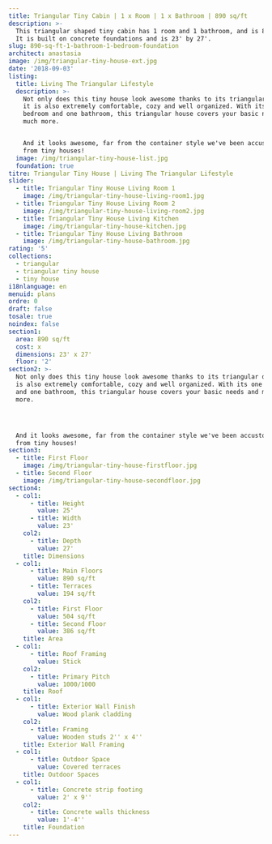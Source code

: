 ```yaml
---
title: Triangular Tiny Cabin | 1 x Room | 1 x Bathroom | 890 sq/ft
description: >-
  This triangular shaped tiny cabin has 1 room and 1 bathroom, and is 890 sq/ft.
  It is built on concrete foundations and is 23' by 27'.
slug: 890-sq-ft-1-bathroom-1-bedroom-foundation
architect: anastasia
image: /img/triangular-tiny-house-ext.jpg
date: '2018-09-03'
listing:
  title: Living The Triangular Lifestyle
  description: >-
    Not only does this tiny house look awesome thanks to its triangular design,
    it is also extremely comfortable, cozy and well organized. With its one
    bedroom and one bathroom, this triangular house covers your basic needs and
    much more. 


    And it looks awesome, far from the container style we've been accustomed to
    from tiny houses!
  image: /img/triangular-tiny-house-list.jpg
  foundation: true
titre: Triangular Tiny House | Living The Triangular Lifestyle
slider:
  - title: Triangular Tiny House Living Room 1
    image: /img/triangular-tiny-house-living-room1.jpg
  - title: Triangular Tiny House Living Room 2
    image: /img/triangular-tiny-house-living-room2.jpg
  - title: Triangular Tiny House Living Kitchen
    image: /img/triangular-tiny-house-kitchen.jpg
  - title: Triangular Tiny House Living Bathroom
    image: /img/triangular-tiny-house-bathroom.jpg
rating: '5'
collections:
  - triangular
  - triangular tiny house
  - tiny house
i18nlanguage: en
menuid: plans
ordre: 0
draft: false
tosale: true
noindex: false
section1:
  area: 890 sq/ft
  cost: x
  dimensions: 23' x 27'
  floor: '2'
section2: >-
  Not only does this tiny house look awesome thanks to its triangular design, it
  is also extremely comfortable, cozy and well organized. With its one bedroom
  and one bathroom, this triangular house covers your basic needs and much
  more. 




  And it looks awesome, far from the container style we've been accustomed to
  from tiny houses!
section3:
  - title: First Floor
    image: /img/triangular-tiny-house-firstfloor.jpg
  - title: Second Floor
    image: /img/triangular-tiny-house-secondfloor.jpg
section4:
  - col1:
      - title: Height
        value: 25'
      - title: Width
        value: 23'
    col2:
      - title: Depth
        value: 27'
    title: Dimensions
  - col1:
      - title: Main Floors
        value: 890 sq/ft
      - title: Terraces
        value: 194 sq/ft
    col2:
      - title: First Floor
        value: 504 sq/ft
      - title: Second Floor
        value: 386 sq/ft
    title: Area
  - col1:
      - title: Roof Framing
        value: Stick
    col2:
      - title: Primary Pitch
        value: 1000/1000
    title: Roof
  - col1:
      - title: Exterior Wall Finish
        value: Wood plank cladding
    col2:
      - title: Framing
        value: Wooden studs 2'' x 4''
    title: Exterior Wall Framing
  - col1:
      - title: Outdoor Space
        value: Covered terraces
    title: Outdoor Spaces
  - col1:
      - title: Concrete strip footing
        value: 2' x 9''
    col2:
      - title: Concrete walls thickness
        value: 1'-4''
    title: Foundation
---
```


